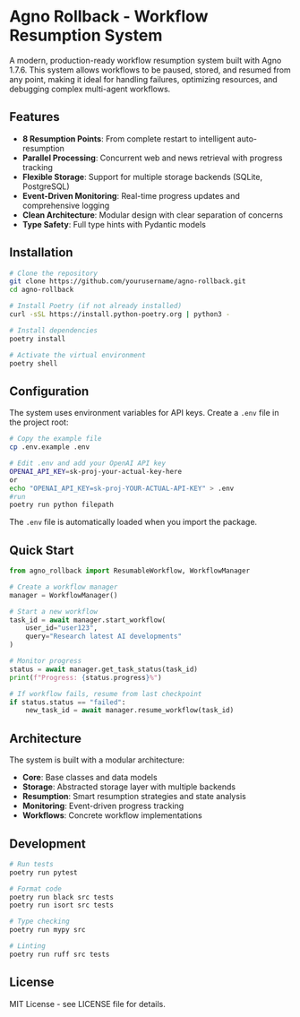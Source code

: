 # Agno Rollback - Workflow Resumption System

A modern, production-ready workflow resumption system built with Agno 1.7.6. This system allows workflows to be paused, stored, and resumed from any point, making it ideal for handling failures, optimizing resources, and debugging complex multi-agent workflows.

## Features

- **8 Resumption Points**: From complete restart to intelligent auto-resumption
- **Parallel Processing**: Concurrent web and news retrieval with progress tracking
- **Flexible Storage**: Support for multiple storage backends (SQLite, PostgreSQL)
- **Event-Driven Monitoring**: Real-time progress updates and comprehensive logging
- **Clean Architecture**: Modular design with clear separation of concerns
- **Type Safety**: Full type hints with Pydantic models

## Installation

```bash
# Clone the repository
git clone https://github.com/yourusername/agno-rollback.git
cd agno-rollback

# Install Poetry (if not already installed)
curl -sSL https://install.python-poetry.org | python3 -

# Install dependencies
poetry install

# Activate the virtual environment
poetry shell
```

## Configuration

The system uses environment variables for API keys. Create a `.env` file in the project root:

```bash
# Copy the example file
cp .env.example .env

# Edit .env and add your OpenAI API key
OPENAI_API_KEY=sk-proj-your-actual-key-here
or
echo "OPENAI_API_KEY=sk-proj-YOUR-ACTUAL-API-KEY" > .env
#run
poetry run python filepath 
```

The `.env` file is automatically loaded when you import the package.

## Quick Start

```python
from agno_rollback import ResumableWorkflow, WorkflowManager

# Create a workflow manager
manager = WorkflowManager()

# Start a new workflow
task_id = await manager.start_workflow(
    user_id="user123",
    query="Research latest AI developments"
)

# Monitor progress
status = await manager.get_task_status(task_id)
print(f"Progress: {status.progress}%")

# If workflow fails, resume from last checkpoint
if status.status == "failed":
    new_task_id = await manager.resume_workflow(task_id)
```

## Architecture

The system is built with a modular architecture:

- **Core**: Base classes and data models
- **Storage**: Abstracted storage layer with multiple backends
- **Resumption**: Smart resumption strategies and state analysis
- **Monitoring**: Event-driven progress tracking
- **Workflows**: Concrete workflow implementations

## Development

```bash
# Run tests
poetry run pytest

# Format code
poetry run black src tests
poetry run isort src tests

# Type checking
poetry run mypy src

# Linting
poetry run ruff src tests
```

## License

MIT License - see LICENSE file for details.
